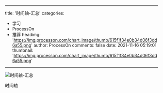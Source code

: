 
---
title: '时间轴-汇总'
categories: 
 - 学习
 - ProcessOn
 - 推荐
headimg: 'https://img.processon.com/chart_image/thumb/615f1f34e0b34d06f3dd6a55.png'
author: ProcessOn
comments: false
date: 2021-11-16 05:19:01
thumbnail: 'https://img.processon.com/chart_image/thumb/615f1f34e0b34d06f3dd6a55.png'
---

<div>   
<img class="thumb" alt="时间轴-汇总" src="https://img.processon.com/chart_image/thumb/615f1f34e0b34d06f3dd6a55.png" referrerpolicy="no-referrer">
<p>时间轴</p>  
</div>
            